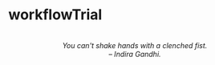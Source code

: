 # workflowTrial
<!-- QUOTE:START -->
<p align="center"><br><i>You can't shake hands with a clenched fist.</i><br><i>– Indira Gandhi.</i><br></p>
<!-- QUOTE:END -->

